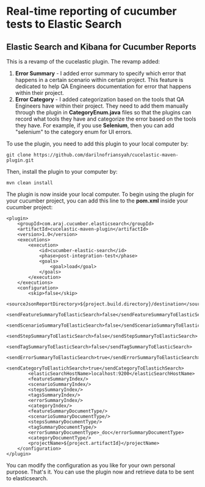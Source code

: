 # Real-time reporting of cucumber tests to Elastic Search

## Elastic Search and Kibana for Cucumber Reports

This is a revamp of the cucelastic plugin. The revamp added:
1. **Error Summary** - I added error summary to specify which error that happens in a certain scenario within certain project. This feature is dedicated to help QA Engineers documentation for error that happens within their project.
2. **Error Category** - I added categorization based on the tools that QA Engineers have within their project. They need to add them manually through the plugin in **CategoryEnum.java** files so that the plugins can record what tools they have and categorize the error based on the tools they have. For example, if you use **Selenium**, then you can add "selenium" to the category enum for UI errors.

To use the plugin, you need to add this plugin to your local computer by:
````
git clone https://github.com/darilnofriansyah/cucelastic-maven-plugin.git
````
Then, install the plugin to your computer by:
````
mvn clean install
````
The plugin is now inside your local computer.
To begin using the plugin for your cucumber project, you can add this line to the **pom.xml** inside your cucumber project:
````
<plugin>
    <groupId>com.araj.cucumber.elasticsearch</groupId>
    <artifactId>cucelastic-maven-plugin</artifactId>
    <version>1.0</version>
    <executions>
        <execution>
            <id>cucumber-elastic-search</id>
            <phase>post-integration-test</phase>
            <goals>
                <goal>load</goal>
            </goals>
        </execution>
    </executions>
    <configuration>
        <skip>false</skip>
        <sourceJsonReportDirectory>${project.build.directory}/destination</sourceJsonReportDirectory>
        <sendFeatureSummaryToElasticSearch>false</sendFeatureSummaryToElasticSearch>
        <sendScenarioSummaryToElasticSearch>false</sendScenarioSummaryToElasticSearch>
        <sendStepSummaryToElasticSearch>false</sendStepSummaryToElasticSearch>
        <sendTagSummaryToElasticSearch>false</sendTagSummaryToElasticSearch>
        <sendErrorSummaryToElasticSearch>true</sendErrorSummaryToElasticSearch>
        <sendCategoryToElastichSearch>true</sendCategoryToElastichSearch>
        <elasticSearchHostName>localhost:9200</elasticSearchHostName>
        <featureSummaryIndex/>
        <scenarioSummaryIndex/>
        <stepsSummaryIndex/>
        <tagsSummaryIndex/>
        <errorSummaryIndex/>
        <categoryIndex/>
        <featureSummaryDocumentType/>
        <scenarioSummaryDocumentType/>
        <stepsSummaryDocumentType/>
        <tagSummaryDocumentType/>
        <errorSummaryDocumentType>_doc</errorSummaryDocumentType>
        <categoryDocumentType/>
        <projectName>${project.artifactId}</projectName>
    </configuration>
</plugin>
````

You can modify the configuration as you like for your own personal purpose.
That's it. You can use the plugin now and retrieve data to be sent to elasticsearch.

